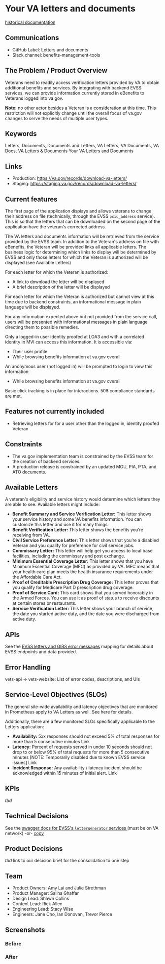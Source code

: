 # Your VA letters and documents
[historical documentation](https://github.com/department-of-veterans-affairs/vets.gov-team/blob/master/Products/Records/VA%20Documents%20and%20Letters/README.md)

## Communications
- GitHub Label: Letters and documents
- Slack channel: benefits-management-tools

## The Problem / Product Overview
Veterans need to readily access verification letters provided by VA to obtain additional benefits and services. By integrating with backend EVSS services, we can provide information currently stored in eBenefits to Veterans logged into va.gov.

**Note:** no other actor besides a Veteran is a consideration at this time. This restriction will not explicitly change until the overall focus of va.gov changes to serve the needs of multiple user types.

## Keywords
Letters, Documents, Documents and Letters, VA Letters, VA Documents, VA Docs, VA Letters &amp; Documents Your VA Letters and Documents

## Links
* Production: https://va.gov/records/download-va-letters/
* Staging: https://staging.va.gov/records/download-va-letters/

## Current features
The first page of the application displays and allows veterans to change their address on file (technically, through the EVSS `pciu_address` service). This is so that the letters that can be downloaded on the second page of the application have the veteran's corrected address.

The VA letters and documents information will be retrieved from the service provided by the EVSS team. In addition to the Veteran's address on file with eBenefits, the Veteran will be provided links all applicable letters. The business logic for determining which links to display will be determined by EVSS and only those letters for which the Veteran is authorized will be displayed (see Available Letters)

For each letter for which the Veteran is authorized:
* A link to download the letter will be displayed
* A brief description of the letter will be displayed

For each letter for which the Veteran is authorized but cannot view at this time due to backend constraints, an informational message in plain language will be displayed.

For any information expected above but not provided from the service call, users will be presented with informational messages in plain language directing them to possible remedies.

Only a logged-in user identity proofed at LOA3 and with a correlated identity in MVI can access this information. It is accessible via:

* Their user profile
* While browsing benefits information at va.gov overall

An anonymous user (not logged in) will be prompted to login to view this information:
* While browsing benefits information at va.gov overall

Basic click tracking is in place for interactions.
508 compliance standards are met.

## Features not currently included
* Retrieving letters for for a user other than the logged in, identity proofed Veteran

## Constraints
* The va.gov implementation team is constrained by the EVSS team for the creation of backend services.
* A production release is constrained by an updated MOU, PIA, PTA, and ATO documents.

## Available Letters
A veteran's eligibility and service history would determine which letters they are able to see. Available letters might include:

* **Benefit Summary and Service Verification Letter:** This letter shows your service history and some VA benefits information. You can customize this letter and use it for many things.
* **Benefit Verification Letter:** This letter shows the benefits you’re receiving from VA.
* **Civil Service Preference Letter:** This letter shows that you’re a disabled Veteran and you qualify for preference for civil service jobs.
* **Commissary Letter:** This letter will help get you access to local base facilities, including the commissary and post exchange.
* **Minimum Essential Coverage Letter:** This letter shows that you have Minimum Essential Coverage (MEC) as provided by VA. MEC means that your health care plan meets the health insurance requirements under the Affordable Care Act.
* **Proof of Creditable Prescription Drug Coverage:** This letter proves that you qualify for Medicare Part D prescription drug coverage.
* **Proof of Service Card:** This card shows that you served honorably in the Armed Forces. You can use it as proof of status to receive discounts at certain stores or restaurants.
* **Service Verification Letter:** This letter shows your branch of service, the date you started active duty, and the date you were discharged from active duty.

## APIs
See the [EVSS letters and GIBS error messages](https://github.com/department-of-veterans-affairs/va.gov-team/blob/master/products/evss-integration/letters-and-gibs-error-messages-mapping.md) mapping for details about EVSS endpoints and data provided.

## Error Handling
vets-api -> vets-website: List of error codes, descriptions, and UIs

## Service-Level Objectives (SLOs)
The general site-wide availability and latency objectives that are monitored in Prometheus apply to VA Letters as well. See here for details.

Additionally, there are a few monitored SLOs specifically applicable to the Letters application:
* **Availability:** 5xx responses should not exceed 5% of total responses for more than 5 consecutive minutes Link
* **Latency:** Percent of requests served in under 10 seconds should not drop to or below 95% of total requests for more than 5 consecutive minutes [NOTE: Temporarily disabled due to known EVSS service issues] Link
* **Incident Response:** Any availability / latency incident should be acknowledged within 15 minutes of initial alert. Link

## KPIs

_tbd_

## Technical Decisions

See the [swagger docs for EVSS's `lettergenerator` services ](https://pint.ebenefits.va.gov/wss-lettergenerator-services-web/swagger-ui/index.html?url=https://pint.ebenefits.va.gov/domain1/wss-lettergenerator-services-web/rest/swagger.yaml#/) (must be on VA network) -or- [copy](https://department-of-veterans-affairs.github.io/va-digital-services-platform-docs/api-reference/index.html?url=https://raw.githubusercontent.com/department-of-veterans-affairs/va.gov-team/master/products/veteran-military-records/swagger-va-letters.yaml)

## Product Decisions
_tbd_ link to our decision brief for the consolidation to one step

## Team

- Product Owners: Amy Lai and Julie Strothman
- Product Manager: Saliha Ghaffar
- Design Lead: Shawn Collins
- Content Lead: Rick Allen
- Engineering Lead: Stacy Wise
- Engineers: Jane Cho, Ian Donovan, Trevor Pierce
   
## Screenshots

### Before

### After
